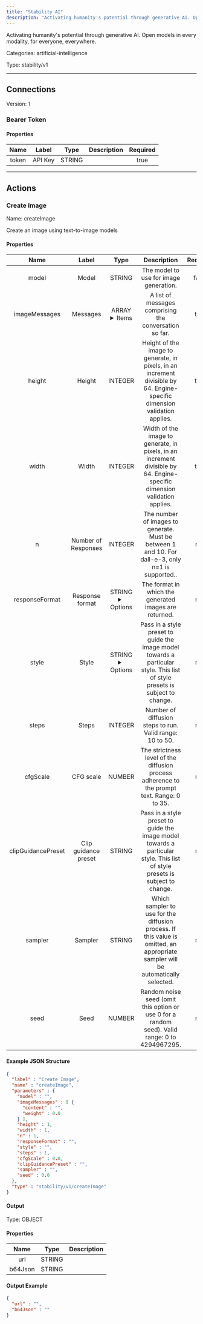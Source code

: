 ```yaml
---
title: "Stability AI"
description: "Activating humanity's potential through generative AI. Open models in every modality, for everyone, everywhere."
---
```


Activating humanity's potential through generative AI. Open models in every modality, for everyone, everywhere.


Categories: artificial-intelligence


Type: stability/v1

<hr />



## Connections

Version: 1


### Bearer Token

#### Properties

|      Name       |      Label     |     Type     |     Description     | Required |
|:---------------:|:--------------:|:------------:|:-------------------:|:--------:|
| token | API Key | STRING |  | true |





<hr />



## Actions


### Create Image
Name: createImage

Create an image using text-to-image models

#### Properties

|      Name       |      Label     |     Type     |     Description     | Required |
|:---------------:|:--------------:|:------------:|:-------------------:|:--------:|
| model | Model | STRING | The model to use for image generation. | false |
| imageMessages | Messages | ARRAY <details> <summary> Items </summary> [{STRING\(content), NUMBER\(weight)}] </details> | A list of messages comprising the conversation so far. | true |
| height | Height | INTEGER | Height of the image to generate, in pixels, in an increment divisible by 64. Engine-specific dimension validation applies. | true |
| width | Width | INTEGER | Width of the image to generate, in pixels, in an increment divisible by 64. Engine-specific dimension validation applies. | true |
| n | Number of Responses | INTEGER | The number of images to generate. Must be between 1 and 10. For dall-e-3, only n=1 is supported.. | null |
| responseFormat | Response format | STRING <details> <summary> Options </summary> URL, B64_JSON </details> | The format in which the generated images are returned. | null |
| style | Style | STRING <details> <summary> Options </summary> THREE_D_MODEL, ANALOG_FILM, ANIME, CINEMATIC, COMIC_BOOK, DIGITAL_ART, ENHANCE, FANTASY_ART, ISOMETRIC, LINE_ART, LOW_POLY, MODELING_COMPOUND, NEON_PUNK, ORIGAMI, PHOTOGRAPHIC, PIXEL_ART, TILE_TEXTURE </details> | Pass in a style preset to guide the image model towards a particular style. This list of style presets is subject to change. | null |
| steps | Steps | INTEGER | Number of diffusion steps to run. Valid range: 10 to 50. | null |
| cfgScale | CFG scale | NUMBER | The strictness level of the diffusion process adherence to the prompt text. Range: 0 to 35. | null |
| clipGuidancePreset | Clip guidance preset | STRING | Pass in a style preset to guide the image model towards a particular style. This list of style presets is subject to change. | null |
| sampler | Sampler | STRING | Which sampler to use for the diffusion process. If this value is omitted, an appropriate sampler will be automatically selected. | null |
| seed | Seed | NUMBER | Random noise seed (omit this option or use 0 for a random seed). Valid range: 0 to 4294967295. | null |

#### Example JSON Structure
```json
{
  "label" : "Create Image",
  "name" : "createImage",
  "parameters" : {
    "model" : "",
    "imageMessages" : [ {
      "content" : "",
      "weight" : 0.0
    } ],
    "height" : 1,
    "width" : 1,
    "n" : 1,
    "responseFormat" : "",
    "style" : "",
    "steps" : 1,
    "cfgScale" : 0.0,
    "clipGuidancePreset" : "",
    "sampler" : "",
    "seed" : 0.0
  },
  "type" : "stability/v1/createImage"
}
```

#### Output



Type: OBJECT


#### Properties

|     Name     |     Type     |     Description     |
|:------------:|:------------:|:-------------------:|
| url | STRING |  |
| b64Json | STRING |  |




#### Output Example
```json
{
  "url" : "",
  "b64Json" : ""
}
```




